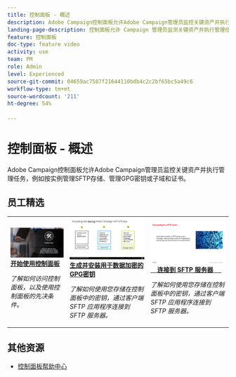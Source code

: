 ```yaml
---
title: 控制面板 - 概述
description: Adobe Campaign控制面板允许Adobe Campaign管理员监控关键资产并执行管理任务，例如按实例管理SFTP存储、管理GPG密钥或子域和证书。
landing-page-description: 控制面板允许 Campaign 管理员监测关键资产并执行管理任务，例如管理 SFTP 存储、GPG 密钥或子域和证书。
feature: 控制面板
doc-type: feature video
activity: use
team: PM
role: Admin
level: Experienced
source-git-commit: 04659ac7587f21644110bdb4c2c2bf65bc5a49c6
workflow-type: tm+mt
source-wordcount: '211'
ht-degree: 54%

---
```


# 控制面板 - 概述

Adobe Campaign控制面板允许Adobe Campaign管理员监控关键资产并执行管理任务，例如按实例管理SFTP存储、管理GPG密钥或子域和证书。

## 员工精选

<table>
<tr>
<td>
    <a href="./get-started.md">
      <img alt="连接到 SFTP 服务器" src="./assets/kt-6385.jpg" />
    </a>
    <div>
      <a href="./get-started.md">
    <strong>开始使用控制面板</strong>
    </a>
    </div>
    <p>
    <em>了解如何访问控制面板，以及使用控制面板的先决条件。  </em>
    <p>
  </td>
  <td>
    <a href="./instance-settings/gpg-key-management/generate-and-install-gpg-keys-for-data-encryption.md">
      <img alt="连接到 SFTP 服务器" src="./assets/36386.jpg" />
    </a>
    <div>
      <a href="./instance-settings/gpg-key-management/generate-and-install-gpg-keys-for-data-encryption.md">
    <strong>生成并安装用于数据加密的GPG密钥</strong>
    </a>
    </div>
    <p>
    <em>了解如何使用您存储在控制面板中的密钥，通过客户端 SFTP 应用程序连接到 SFTP 服务器。</em>
    <p>
  </td>
  <td>
    <a href="./sftp-management/connect-to-sftp-server.md">
      <img alt="连接到 SFTP 服务器" src="./assets/27263.jpg" />
    </a>
    <div>
      <a href="./sftp-management/connect-to-sftp-server.md">
    <strong>连接到 SFTP 服务器</strong>
    </a>
    </div>
    <p>
    <em>了解如何使用您存储在控制面板中的密钥，通过客户端 SFTP 应用程序连接到 SFTP 服务器。</em>
    <p>
  </td>
</tr>
</table>

## 其他资源

* [控制面板帮助中心](https://experienceleague.adobe.com/docs/control-panel/using/control-panel-home.html?lang=zh-Hans)
